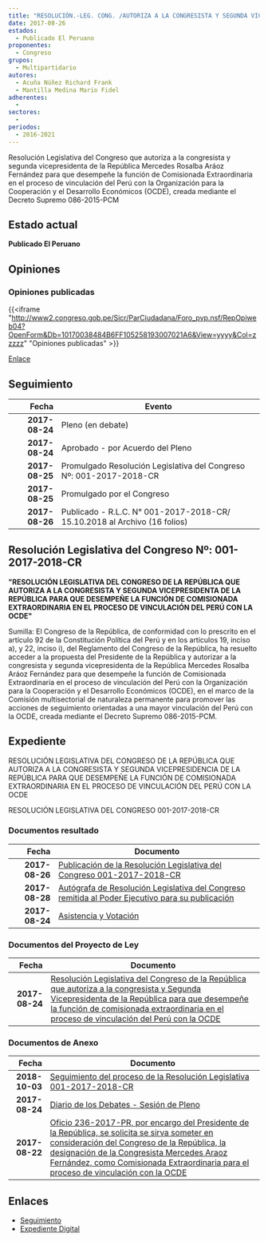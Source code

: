 ```yaml
---
title: "RESOLUCIÓN.-LEG. CONG. /AUTORIZA A LA CONGRESISTA Y SEGUNDA VICEPRESIDENTA DE LA REPÚBLICA PARA QUE DESEMPEÑE LA FUNCIÓN DE COMISIONADA EXTRAORDINARIA EN EL PROCESO DE VINCULACIÓN DEL PERÚ CON LA OCDE"
date: 2017-08-26
estados: 
  - Publicado El Peruano
proponentes: 
  - Congreso
grupos: 
  - Multipartidario
autores: 
  - Acuña Núñez Richard Frank
  - Mantilla Medina Mario Fidel
adherentes: 
  - 
sectores: 
  - 
periodos: 
  - 2016-2021
---
```


Resolución Legislativa del Congreso que autoriza a la congresista y segunda vicepresidenta de la República Mercedes Rosalba Aráoz Fernández para que desempeñe la función de Comisionada Extraordinaria en el proceso de vinculación del Perú con la Organización para la Cooperación y el Desarrollo Económicos (OCDE), creada mediante el Decreto Supremo 086-2015-PCM


## Estado actual

**Publicado El Peruano**

## Opiniones

### Opiniones publicadas

{{<iframe "http://www2.congreso.gob.pe/Sicr/ParCiudadana/Foro_pvp.nsf/RepOpiweb04?OpenForm&Db=10170038484B6FF105258193007021A6&View=yyyy&Col=zzzzz" "Opiniones publicadas" >}}

[Enlace](http://www2.congreso.gob.pe/Sicr/ParCiudadana/Foro_pvp.nsf/RepOpiweb04?OpenForm&Db=10170038484B6FF105258193007021A6&View=yyyy&Col=zzzzz)

## Seguimiento

| Fecha | Evento |
|------:|--------|
| **2017-08-24** | Pleno (en debate)|
| **2017-08-24** | Aprobado - por Acuerdo del Pleno|
| **2017-08-25** | Promulgado Resolución Legislativa del Congreso Nº: 001-2017-2018-CR|
| **2017-08-25** | Promulgado por el Congreso|
| **2017-08-26** | Publicado - R.L.C. N° 001-2017-2018-CR/ 15.10.2018 al Archivo (16 folios)|

## Resolución Legislativa del Congreso Nº: 001-2017-2018-CR

**"RESOLUCIÓN LEGISLATIVA DEL CONGRESO DE LA REPÚBLICA QUE AUTORIZA A LA CONGRESISTA Y SEGUNDA VICEPRESIDENTA DE LA REPÚBLICA PARA QUE DESEMPEÑE LA FUNCIÓN DE COMISIONADA EXTRAORDINARIA EN EL PROCESO DE VINCULACIÓN DEL PERÚ CON LA OCDE"**

Sumilla: El Congreso de la República, de conformidad con lo prescrito en el artículo 92 de la Constitución Política del Perú y en los artículos 19, inciso a), y 22, inciso i), del Reglamento del Congreso de la República, ha resuelto acceder a la propuesta del Presidente de la República y autorizar a la congresista y segunda vicepresidenta de la República Mercedes Rosalba Aráoz Fernández para que desempeñe la función de Comisionada Extraordinaria en el proceso de vinculación del Perú con la Organización para la Cooperación y el Desarrollo Económicos (OCDE), en el marco de la Comisión multisectorial de naturaleza permanente para promover las acciones de seguimiento orientadas a una mayor vinculación del Perú con la OCDE, creada mediante el Decreto Supremo 086-2015-PCM.


## Expediente

RESOLUCIÓN LEGISLATIVA DEL CONGRESO DE LA REPÚBLICA QUE AUTORIZA A LA CONGRESISTA Y SEGUNDA VICEPRESIDENCIA DE LA REPÚBLICA PARA QUE DESEMPEÑE LA FUNCIÓN DE COMISIONADA EXTRAORDINARIA EN EL PROCESO DE VINCULACIÓN DEL PERÚ CON LA OCDE

RESOLUCIÓN LEGISLATIVA DEL CONGRESO 001-2017-2018-CR


### Documentos resultado

| Fecha | Documento |
|------:|--------|
| **2017-08-26** | [Publicación de la Resolución Legislativa del Congreso 001-2017-2018-CR](http://www.leyes.congreso.gob.pe/Documentos/2016_2021/Resolucion_Legislativa_del_Congreso/RLC-001-2017-2018-CR.pdf) |
| **2017-08-28** | [Autógrafa de Resolución Legislativa del Congreso remitida al Poder Ejecutivo para su publicación](http://www.leyes.congreso.gob.pe/Documentos/2016_2021/Autografas/Resolucion_Legislativa_del_Congreso/AU0182320170824.pdf) |
| **2017-08-24** | [Asistencia y Votación](http://www.leyes.congreso.gob.pe/Documentos/2016_2021/Asistencia_y_Votacion/Proyectos_de_Ley/AV0182320170824.pdf) |

### Documentos del Proyecto de Ley

| Fecha | Documento |
|------:|--------|
| **2017-08-24** | [Resolución Legislativa del Congreso de la República que autoriza a la congresista y Segunda Vicepresidenta de la República para que desempeñe la función de comisionada extraordinaria en el proceso de vinculación del Perú con la OCDE](http://www.leyes.congreso.gob.pe/Documentos/2016_2021/Proyectos_de_Ley_y_de_Resoluciones_Legislativas/PL0182320170824..pdf) |

### Documentos de Anexo

| Fecha | Documento |
|------:|--------|
| **2018-10-03** | [Seguimiento del proceso de la Resolución Legislativa 001-2017-2018-CR](http://www.leyes.congreso.gob.pe/Documentos/2016_2021/Seguimiento_de_Proyectos_de_Ley/01823PL20181003.pdf) |
| **2017-08-24** | [Diario de los Debates - Sesión de Pleno](http://www2.congreso.gob.pe/Sicr/DiarioDebates/Publicad.nsf/SesionesPleno/05256D6E0073DFE905258187005DAE62/$FILE/PLO-2017-6.pdf) |
| **2017-08-22** | [Oficio 236-2017-PR, por encargo del Presidente de la República, se solicita se sirva someter en consideración del Congreso de la República, la designación de la Congresista Mercedes Araoz Fernández, como Comisionada Extraordinaria para el proceso de vinculación con la OCDE](http://www.leyes.congreso.gob.pe/Documentos/2016_2021/Oficios/Poder_Ejecutivo/OFICIO-236-2017-PR.pdf) |

## Enlaces 

- [Seguimiento](http://www2.congreso.gob.pe/Sicr/TraDocEstProc/CLProLey2016.nsf/f7fff46988ca05b1052578e100829cc7/365bbeac4828c037052581870008366c?OpenDocument)
- [Expediente Digital](http://www2.congreso.gob.pe/Sicr/TraDocEstProc/CLProLey2016.nsf/f7fff46988ca05b1052578e100829cc7/365bbeac4828c037052581870008366c?OpenDocument&Click=05257FB7005EB655.eb71d0cf91d8294e05256cdf006b5706/$Body/0.1C6C)
